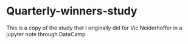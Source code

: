 # Quarterly-winners-study
This is a copy of the study that I originally did for Vic Neiderhoffer in a jupyter note through DataCamp

